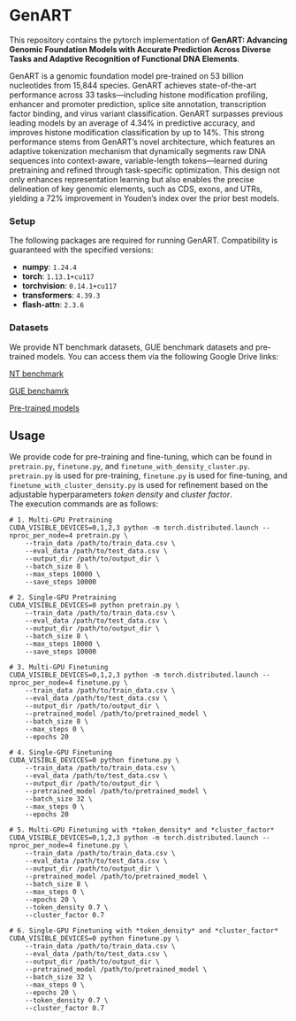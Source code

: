 # GenART

This repository contains the pytorch implementation of **GenART: Advancing Genomic Foundation Models with Accurate Prediction Across Diverse Tasks and Adaptive Recognition of Functional DNA Elements**. 

GenART is a genomic foundation model pre-trained on 53 billion nucleotides from 15,844 species. GenART achieves state-of-the-art performance across 33 tasks—including histone modification profiling, enhancer and promoter prediction, splice site annotation, transcription factor binding, and virus variant classification. GenART surpasses previous leading models by an average of 4.34% in predictive accuracy, and improves histone modification classification by up to 14%. This strong performance stems from GenART’s novel architecture, which features an adaptive tokenization mechanism that dynamically segments raw DNA sequences into context-aware, variable-length tokens—learned during pretraining and refined through task-specific optimization. This design not only enhances representation learning but also enables the precise delineation of key genomic elements, such as CDS, exons, and UTRs, yielding a 72% improvement in Youden’s index over the prior best models.



### Setup

The following packages are required for running GenART. Compatibility is guaranteed with the specified versions:
- **numpy**: `1.24.4`
- **torch**: `1.13.1+cu117`
- **torchvision**: `0.14.1+cu117`
- **transformers**: `4.39.3`
- **flash-attn**: `2.3.6`

### Datasets

We provide NT benchmark datasets, GUE benchmark datasets and pre-trained models. You can access them via the following Google Drive links:

[NT benchmark](https://drive.google.com/file/d/1jDTF8H8L7i_b8E9SAhgnAVX8QpaPZ3HH/view?usp=drive_link)

[GUE benchamrk](https://drive.google.com/file/d/1jDTF8H8L7i_b8E9SAhgnAVX8QpaPZ3HH/view?usp=drive_link)

[Pre-trained models](https://drive.google.com/file/d/1jDTF8H8L7i_b8E9SAhgnAVX8QpaPZ3HH/view?usp=drive_link)


## Usage

We provide code for pre-training and fine-tuning, which can be found in `pretrain.py`, `finetune.py`, and `finetune_with_density_cluster.py`. `pretrain.py` is used for pre-training, `finetune.py` is used for fine-tuning, and `finetune_with_cluster_density.py` is used for refinement based on the adjustable hyperparameters *token density* and *cluster factor*.  
The execution commands are as follows:

```shell
# 1. Multi-GPU Pretraining
CUDA_VISIBLE_DEVICES=0,1,2,3 python -m torch.distributed.launch --nproc_per_node=4 pretrain.py \
    --train_data /path/to/train_data.csv \
    --eval_data /path/to/test_data.csv \
    --output_dir /path/to/output_dir \
    --batch_size 8 \
    --max_steps 10000 \
    --save_steps 10000

# 2. Single-GPU Pretraining
CUDA_VISIBLE_DEVICES=0 python pretrain.py \
    --train_data /path/to/train_data.csv \
    --eval_data /path/to/test_data.csv \
    --output_dir /path/to/output_dir \
    --batch_size 8 \
    --max_steps 10000 \
    --save_steps 10000  

# 3. Multi-GPU Finetuning  
CUDA_VISIBLE_DEVICES=0,1,2,3 python -m torch.distributed.launch --nproc_per_node=4 finetune.py \
    --train_data /path/to/train_data.csv \
    --eval_data /path/to/test_data.csv \
    --output_dir /path/to/output_dir \
    --pretrained_model /path/to/pretrained_model \
    --batch_size 8 \
    --max_steps 0 \
    --epochs 20

# 4. Single-GPU Finetuning  
CUDA_VISIBLE_DEVICES=0 python finetune.py \
    --train_data /path/to/train_data.csv \
    --eval_data /path/to/test_data.csv \
    --output_dir /path/to/output_dir \
    --pretrained_model /path/to/pretrained_model \
    --batch_size 32 \
    --max_steps 0 \
    --epochs 20

# 5. Multi-GPU Finetuning with *token_density* and *cluster_factor*
CUDA_VISIBLE_DEVICES=0,1,2,3 python -m torch.distributed.launch --nproc_per_node=4 finetune.py \
    --train_data /path/to/train_data.csv \
    --eval_data /path/to/test_data.csv \
    --output_dir /path/to/output_dir \
    --pretrained_model /path/to/pretrained_model \
    --batch_size 8 \
    --max_steps 0 \
    --epochs 20 \
    --token_density 0.7 \
    --cluster_factor 0.7

# 6. Single-GPU Finetuning with *token_density* and *cluster_factor*
CUDA_VISIBLE_DEVICES=0 python finetune.py \
    --train_data /path/to/train_data.csv \
    --eval_data /path/to/test_data.csv \
    --output_dir /path/to/output_dir \
    --pretrained_model /path/to/pretrained_model \
    --batch_size 32 \
    --max_steps 0 \
    --epochs 20 \
    --token_density 0.7 \
    --cluster_factor 0.7
```
